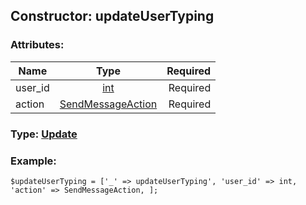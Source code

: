 ## Constructor: updateUserTyping  

### Attributes:

| Name     |    Type       | Required |
|----------|:-------------:|---------:|
|user\_id|[int](../types/int.md) | Required|
|action|[SendMessageAction](../types/SendMessageAction.md) | Required|



### Type: [Update](../types/Update.md)


### Example:

```
$updateUserTyping = ['_' => updateUserTyping', 'user_id' => int, 'action' => SendMessageAction, ];
```